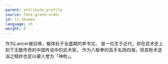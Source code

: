 ```yaml
---
parent: attribute.profile
source: fate-grand-order
id: li-shuwen
language: zh
weight: 0
---
```


作为Lancer被召唤，躯体处于全盛期的李书文。
是一位生于近代，却在武术史上刻下无数传奇的中国传说中的武术家。
作为八极拳的高手名扬四海，但其枪术造诣之精妙也足以被人誉为「神枪」。

